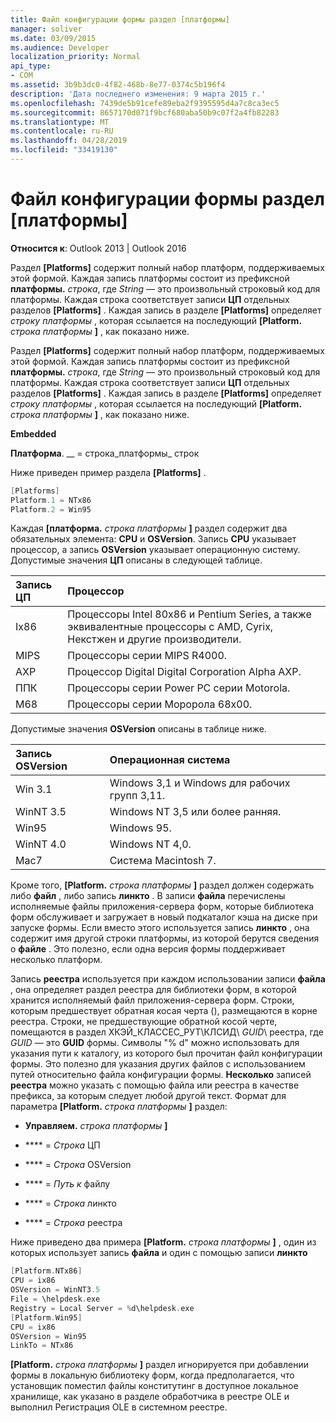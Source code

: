 ```yaml
---
title: Файл конфигурации формы раздел [платформы]
manager: soliver
ms.date: 03/09/2015
ms.audience: Developer
localization_priority: Normal
api_type:
- COM
ms.assetid: 3b9b3dc0-4f82-468b-8e77-0374c5b196f4
description: 'Дата последнего изменения: 9 марта 2015 г.'
ms.openlocfilehash: 7439de5b91cefe89eba2f9395595d4a7c8ca3ec5
ms.sourcegitcommit: 8657170d071f9bcf680aba50b9c07f2a4fb82283
ms.translationtype: MT
ms.contentlocale: ru-RU
ms.lasthandoff: 04/28/2019
ms.locfileid: "33419130"
---
```

# <a name="form-configuration-file-platforms-section"></a>Файл конфигурации формы раздел [платформы]

**Относится к**: Outlook 2013 | Outlook 2016 
  
Раздел **[Platforms]** содержит полный набор платформ, поддерживаемых этой формой. Каждая запись платформы состоит из префиксной **платформы.** _строка_, где _String_ — это произвольный строковый код для платформы. Каждая строка соответствует записи **ЦП** отдельных разделов **[Platforms]** . Каждая запись в разделе **[Platforms]** определяет _строку платформы_ , которая ссылается на последующий **[Platform.** _строка платформы_ **]** , как показано ниже. 
  
Раздел **[Platforms]** содержит полный набор платформ, поддерживаемых этой формой. Каждая запись платформы состоит из префиксной **платформы.** _строка_, где _String_ — это произвольный строковый код для платформы. Каждая строка соответствует записи **ЦП** отдельных разделов **[Platforms]** . Каждая запись в разделе **[Platforms]** определяет _строку платформы_ , которая ссылается на последующий **[Platform.** _строка платформы_ **]** , как показано ниже. 
  
**Embedded**
  
**Платформа**. __ =  строка_платформы_ строк
  
Ниже приведен пример раздела **[Platforms]** . 
  
```cpp
[Platforms]
Platform.1 = NTx86
Platform.2 = Win95

```

Каждая **[платформа.** _строка платформы_ **]** раздел содержит два обязательных элемента: **CPU** и **OSVersion**. Запись **CPU** указывает процессор, а запись **OSVersion** указывает операционную систему. Допустимые значения **ЦП** описаны в следующей таблице. 
  
|**Запись ЦП**|**Процессор**|
|:-----|:-----|
|Ix86  <br/> |Процессоры Intel 80x86 и Pentium Series, а также эквивалентные процессоры с AMD, Cyrix, Некстжен и другие производители.  <br/> |
|MIPS  <br/> |Процессоры серии MIPS R4000.  <br/> |
|AXP  <br/> |Процессор Digital Digital Corporation Alpha AXP.  <br/> |
|ППК  <br/> |Процессоры серии Power PC серии Motorola.  <br/> |
|M68  <br/> |Процессоры серии Моророла 68x00.  <br/> |
   
Допустимые значения **OSVersion** описаны в таблице ниже. 
  
|**Запись OSVersion**|**Операционная система**|
|:-----|:-----|
|Win 3.1  <br/> |Windows 3,1 и Windows для рабочих групп 3,11.  <br/> |
|WinNT 3.5  <br/> |Windows NT 3,5 или более ранняя.  <br/> |
|Win95  <br/> |Windows 95.  <br/> |
|WinNT 4.0  <br/> |Windows NT 4,0.  <br/> |
|Mac7  <br/> |Система Macintosh 7.  <br/> |
   
Кроме того, **[Platform.** _строка платформы_ **]** раздел должен содержать либо **файл** , либо запись **линкто** . В записи **файла** перечислены исполняемые файлы приложения-сервера форм, которые библиотека форм обслуживает и загружает в новый подкаталог кэша на диске при запуске формы. Если вместо этого используется запись **линкто** , она содержит имя другой строки платформы, из которой берутся сведения о **файле** . Это полезно, если одна версия формы поддерживает несколько платформ. 
  
Запись **реестра** используется при каждом использовании записи **файла** , она определяет раздел реестра для библиотеки форм, в которой хранится исполняемый файл приложения-сервера форм. Строки, которым предшествует обратная косая черта (\), размещаются в корне реестра. Строки, не предшествующие обратной косой черте, помещаются в раздел ХКЭЙ_КЛАССЕС_РУТ\КЛСИД\ _GUID_\ реестра, где _GUID_ — это **GUID** формы. Символы "% d" можно использовать для указания пути к каталогу, из которого был прочитан файл конфигурации формы. Это полезно для указания других файлов с использованием путей относительно файла конфигурации формы. **Несколько** записей **реестра** можно указать с помощью файла или реестра в качестве префикса, за которым следует любой другой текст. Формат для параметра **[Platform.** _строка платформы_ **]** раздел: 
  
- **Управляем.** _строка платформы_ **]**
    
- **** =  _Строка_ ЦП
    
- **** =  _Строка_ OSVersion
    
- **** =  _Путь к_ файлу
    
- **** =  _Строка_ линкто
    
- **** =  _Строка_ реестра
  
Ниже приведено два примера **[Platform.** _строка платформы_ **]** , один из которых использует запись **файла** и один с помощью записи **линкто** 
  
```cpp
[Platform.NTx86]
CPU = ix86
OSVersion = WinNT3.5
File = \helpdesk.exe
Registry = Local Server = %d\helpdesk.exe
[Platform.Win95]
CPU = ix86
OSVersion = Win95
LinkTo = NTx86

```

**[Platform.** _строка платформы_ **]** раздел игнорируется при добавлении формы в локальную библиотеку форм, когда предполагается, что установщик поместил файлы конститутинг в доступное локальное хранилище, как указано в разделе обработчика в реестре OLE и выполнил Регистрация OLE в системном реестре. 
  

